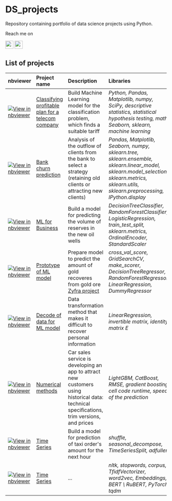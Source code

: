 # DS_projects
Repository containing portfolio of data science projects using Python.

Reach me on <p><a href="https://www.linkedin.com/in/valentina-tikhova"><img src="https://img.shields.io/badge/linkedin-%230077B5.svg?&style=for-the-badge&logo=linkedin&logoColor=white" height=25></a> <a href="https://t.me/Tikhova_Valentina"><img src="https://img.shields.io/badge/telegram-%2312100E.svg?&style=for-the-badge&logo=telegram&logoColor=white" height=25></a></p>

## List of projects

| nbviewer | Project name         | Description               | Libraries          |
| :--------| :--------------------| :------------------------ |:-------------------|
|[![View in nbviewer](https://static.mybinder.org/badge.svg)](https://nbviewer.org/github/valentinatihova/DS_projects/blob/main/classifying_profitable_plan_for_a_telecom_company/classifying_profitable_plan_for_a_telecom_company.ipynb)| [Classifying profitable plan for a telecom company](classifying_profitable_plan_for_a_telecom_company)| Build Machine Learning model for the classification problem, which finds a suitable tariff| *Python, Pandas, Matplotlib, numpy, SciPy, descriptive statistics, statistical hypothesis testing, math, Seaborn, sklearn, machine learning*|
|[![View in nbviewer](https://static.mybinder.org/badge.svg)](https://nbviewer.org/github/valentinatihova/DS_projects/blob/main/bank_churn_prediction/bank_churn_prediction.ipynb)| [Bank churn prediction](bank_churn_prediction)| Analysis of the outflow of clients from the bank to select a strategy (retaining old clients or attracting new clients)| *Pandas, Matplotlib, Seaborn, numpy, sklearn.tree, sklearn.ensemble, sklearn.linear_model, sklearn.model_selection, sklearn.metrics, sklearn.utils, sklearn.preprocessing, IPython.display*|
|[![View in nbviewer](https://static.mybinder.org/badge.svg)](https://nbviewer.org/github/valentinatihova/DS_projects/blob/main/ml_for_business/ml_for_business.ipynb)| [ML for Business](ml_for_business)| Build a model for predicting the volume of reserves in the new oil wells| *DecisionTreeClassifier, RandomForestClassifier, LogisticRegression, train_test_split, sklearn.metrics, OrdinalEncoder, StandardScaler*|
|[![View in nbviewer](https://static.mybinder.org/badge.svg)](https://nbviewer.org/github/valentinatihova/DS_projects/blob/main/ml_model_for_Zyfra/grand_project_2.ipynb)| [Prototype of ML model](ml_model_for_Zyfra)| Prepare model to predict the amount of gold recoveres from gold ore [Zyfra project](https://www.zyfra.com/)| *cross_val_score, GridSearchCV, make_scorer, DecisionTreeRegressor, RandomForestRegressor, LinearRegression, DummyRegressor*|
|[![View in nbviewer](https://static.mybinder.org/badge.svg)](https://nbviewer.org/github/valentinatihova/DS_projects/blob/main/decode_data_for_ml/decode_data.ipynb)| [Decode of data for ML model](decode_data_for_ml)| Data transformation method that makes it difficult to recover personal information  | *LinearRegression, invertible matrix, identity matrix E*|
|[![View in nbviewer](https://static.mybinder.org/badge.svg)](https://nbviewer.org/github/valentinatihova/DS_projects/blob/main/numerical_methods/numerical_methods.ipynb)| [Numerical methods](numerical_methods)| Car sales service is developing an app to attract new customers using historical data: technical specifications, trim versions, and prices  | *LightGBM, CatBoost, RMSE, gradient boosting, cell code runtime, speed of the prediction*|
|[![View in nbviewer](https://static.mybinder.org/badge.svg)](https://nbviewer.org/github/valentinatihova/DS_projects/blob/main/time_series/time_series.ipynb)|  [Time Series](time_series) | Build a model for prediction of taxi order's amount for the next hour | *shuffle, seasonal_decompose, TimeSeriesSplit, adfuller*|
|[![View in nbviewer](https://static.mybinder.org/badge.svg)](https://nbviewer.org/github/valentinatihova/DS_projects/blob/main/time_series/time_series.ipynb)|  [Time Series](time_series) | ... | *nltk, stopwords, corpus, TfidfVectorizer, word2vec, Embeddings, BERT \ RuBERT, PyTorch, tqdm*|
